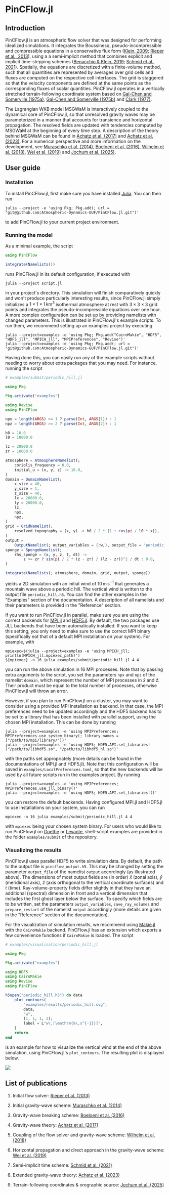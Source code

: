# PinCFlow.jl

## Introduction

PinCFlow.jl is an atmospheric flow solver that was designed for performing idealized simulations. It integrates the Boussinesq, pseudo-incompressible and compressible equations in a conservative flux form ([Klein, 2009](https://doi.org/10.1007/s00162-009-0104-y); [Rieper et al., 2013](https://doi.org/10.1175/mwr-d-12-00026.1)), using a a semi-implicit method that combines explicit and implicit time-stepping schemes ([Benacchio & Klein, 2019](https://doi.org/10.1175/MWR-D-19-0073.1); [Schmid et al., 2021](https://doi.org/10.1175/MWR-D-21-0126.1)). Spatially, the equations are discretized with a finite-volume method, such that all quantities are represented by averages over grid cells and fluxes are computed on the respective cell interfaces. The grid is staggered so that the velocity components are defined at the same points as the corresponding fluxes of scalar quantities. PinCFlow.jl operates in a vertically stretched terrain-following coordinate system based on [Gal-Chen and Somerville (1975a)](https://doi.org/10.1016/0021-9991(75)90037-6), [Gal-Chen and Somerville (1975b)](https://doi.org/10.1016/0021-9991(75)90054-6) and [Clark (1977)](https://doi.org/10.1016/0021-9991(77)90057-2).

The Lagrangian WKB model MSGWaM is interactively coupled to the dynamical core of PinCFlow.jl, so that unresolved gravity waves may be parameterized in a manner that accounts for transience and horizontal propagation. The resolved fields are updated with tendencies computed by MSGWaM at the beginning of every time step. A description of the theory behind MSGWaM can be found in [Achatz et al. (2017)](https://doi.org/10.1002/qj.2926) and [Achatz et al. (2023)](https://doi.org/10.1063/5.0165180). For a numerical perspective and more information on the development, see [Muraschko et al. (2014)](https://doi.org/10.1002/qj.2381), [Boeloeni et al. (2016)](https://doi.org/10.1175/JAS-D-16-0069.1), [Wilhelm et al. (2018)](https://doi.org/10.1175/JAS-D-17-0289.1), [Wei et al. (2019)](https://doi.org/10.1175/JAS-D-18-0337.1) and [Jochum et al. (2025)](https://doi.org/10.1175/JAS-D-24-0158.1).

## User guide

### Installation

To install PinCFlow.jl, first make sure you have installed [Julia](https://docs.julialang.org/en/v1/manual/installation/). You can then run

```shell
julia --project -e 'using Pkg; Pkg.add(; url = "git@github.com:Atmospheric-Dynamics-GUF/PinCFlow.jl.git")'
```

to add PinCFlow.jl to your current project environment.

### Running the model

As a minimal example, the script

```julia
using PinCFlow

integrate(Namelists())
```

runs PinCFlow.jl in its default configuration, if executed with

```shell
julia --project script.jl
```

in your project's directory. This simulation will finish comparatively quickly and won't produce particularly interesting results, since PinCFlow.jl simply initializes a $1 \times 1 \times 1 \, \mathrm{km^3}$ isothermal atmosphere at rest with $3 \times 3 \times 3$ grid points and integrates the pseudo-incompressible equations over one hour. A more complex configuration can be set up by providing namelists with changed parameters. This is illustrated in PinCFlow.jl's example scripts. To run them, we recommend setting up an examples project by executing

```shell
julia --project=examples -e 'using Pkg; Pkg.add("CairoMakie", "HDF5", "HDF5_jll", "MPICH_jll", "MPIPreferences", "Revise")'
julia --project=examples -e 'using Pkg; Pkg.add(; url = "git@github.com:Atmospheric-Dynamics-GUF/PinCFlow.jl.git")'
```

Having done this, you can easily run any of the example scripts without needing to worry about extra packages that you may need. For instance, running the script

```julia
# examples/submit/periodic_hill.jl

using Pkg

Pkg.activate("examples")

using Revise
using PinCFlow

npx = length(ARGS) >= 1 ? parse(Int, ARGS[1]) : 1
npz = length(ARGS) >= 2 ? parse(Int, ARGS[2]) : 1

h0 = 10.0
l0 = 10000.0

lz = 20000.0
zr = 10000.0

atmosphere = AtmosphereNamelist(;
    coriolis_frequency = 0.0,
    initial_u = (x, y, z) -> 10.0,
)
domain = DomainNamelist(;
    x_size = 40,
    y_size = 1,
    z_size = 40,
    lx = 20000.0,
    ly = 20000.0,
    lz,
    npx,
    npz,
)
grid = GridNamelist(;
    resolved_topography = (x, y) -> h0 / 2 * (1 + cos(pi / l0 * x)),
)
output =
    OutputNamelist(; output_variables = (:w,), output_file = "periodic_hill.h5")
sponge = SpongeNamelist(;
    rhs_sponge = (x, y, z, t, dt) ->
        z >= zr ? sin(pi / 2 * (z - zr) / (lz - zr))^2 / dt : 0.0,
)

integrate(Namelists(; atmosphere, domain, grid, output, sponge))

```

yields a 2D simulation with an initial wind of $10 \, \mathrm{m \, s^{- 1}}$ that generates a mountain wave above a periodic hill. The vertical wind is written to the output file `periodic_hill.h5`. You can find the other examples in the "Examples" section of the documentation. A description of all namelists and their parameters is provided in the "Reference" section.

If you want to run PinCFlow.jl in parallel, make sure you are using the correct backends for [MPI.jl](https://juliaparallel.org/MPI.jl/latest/) and [HDF5.jl](https://juliaio.github.io/HDF5.jl/stable/). By default, the two packages use JLL backends that have been automatically installed. If you want to keep this setting, you only need to make sure to use the correct MPI binary (specifically not that of a default MPI installation on your system). For example, with

```shell
mpiexec=$(julia --project=examples -e 'using MPICH_jll; println(MPICH_jll.mpiexec_path)')
${mpiexec} -n 16 julia examples/submit/periodic_hill.jl 4 4
```

you can run the above simulation in 16 MPI processes. Note that by passing extra arguments to the script, you set the parameters `npx` and `npz` of the namelist `domain`, which represent the number of MPI processes in $\widehat{x}$ and $\widehat{z}$. Their product must be equal to the total number of processes, otherwise PinCFlow.jl will throw an error.

However, if you plan to run PinCFlow.jl on a cluster, you may want to consider using a provided MPI installation as backend. In that case, the MPI preferences need to be updated accordingly and the HDF5 backend has to be set to a library that has been installed with parallel support, using the chosen MPI installation. This can be done by running

```shell
julia --project=examples -e 'using MPIPreferences; MPIPreferences.use_system_binary(; library_names = ["/path/to/mpi/library/"])'
julia --project=examples -e 'using HDF5; HDF5.API.set_libraries!("/path/to/libhdf5.so", "/path/to/libhdf5_hl.so")'
```

with the paths set appropriately (more details can be found in the documentations of MPI.jl and HDF5.jl). Note that this configuration will be saved in `examples/LocalPreferences.toml`, so that the new backends will be used by all future scripts run in the examples project. By running

```shell
julia --project=examples -e 'using MPIPreferences; MPIPreferences.use_jll_binary()'
julia --project=examples -e 'using HDF5; HDF5.API.set_libraries!()'
```

you can restore the default backends. Having configured MPI.jl and HDF5.jl to use installations on your system, you can run

```shell
mpiexec -n 16 julia examples/submit/periodic_hill.jl 4 4
```

with `mpiexec` being your chosen system binary. For users who would like to run PinCFlow.jl on [Goethe](https://csc.uni-frankfurt.de/wiki/doku.php?id=public:usage:goethe) or [Levante](https://docs.dkrz.de/doc/levante/index.html), shell-script examples are provided in the folder `examples/submit` of the repository.

### Visualizing the results

PinCFlow.jl uses parallel HDF5 to write simulation data. By default, the path to the output file is `pincflow_output.h5`. This may be changed by setting the parameter `output_file` of the namelist `output` accordingly (as illustrated above). The dimensions of most output fields are (in order) $\widehat{x}$ (zonal axis), $\widehat{y}$ (meridional axis), $\widehat{z}$ (axis orthogonal to the vertical coordinate surfaces) and $t$ (time). Ray-volume-property fields differ slightly in that they have an additional (spectral) dimension in front and a vertical dimension that includes the first ghost layer below the surface. To specify which fields are to be written, set the parameters `output_variables`, `save_ray_volumes` and `prepare_restart` of the namelist `output` accordingly (more details are given in the "Reference" section of the documentation).

For the visualization of simulation results, we recommend using [Makie.jl](https://docs.makie.org/stable/) with the `CairoMakie` backend. PinCFlow.jl has an extension which exports a few convenience functions if `CairoMakie` is loaded. The script

```julia
# examples/visualization/periodic_hill.jl

using Pkg

Pkg.activate("examples")

using HDF5
using CairoMakie
using Revise
using PinCFlow

h5open("periodic_hill.h5") do data
    plot_contours(
        "examples/results/periodic_hill.svg",
        data,
        "w",
        (1, 1, 1, 2);
        label = L"w\,[\mathrm{m\,s^{-1}}]",
    )
    return
end

```

is an example for how to visualize the vertical wind at the end of the above simulation, using PinCFlow.jl's `plot_contours`. The resulting plot is displayed below.

![](examples/results/periodic_hill.svg)

## List of publications

 1. Initial flow solver: [Rieper et al. (2013)](https://doi.org/10.1175/mwr-d-12-00026.1)

 1. Initial gravity-wave scheme: [Muraschko et al. (2014)](https://doi.org/10.1002/qj.2381)

 1. Gravity-wave breaking scheme: [Boeloeni et al. (2016)](https://doi.org/10.1175/JAS-D-16-0069.1)

 1. Gravity-wave theory: [Achatz et al. (2017)](https://doi.org/10.1002/qj.2926)

 1. Coupling of the flow solver and gravity-wave scheme: [Wilhelm et al. (2018)](https://doi.org/10.1175/JAS-D-17-0289.1)

 1. Horizontal propagation and direct approach in the gravity-wave scheme: [Wei et al. (2019)](https://doi.org/10.1175/JAS-D-18-0337.1)

 1. Semi-implicit time scheme: [Schmid et al. (2021)](https://doi.org/10.1175/MWR-D-21-0126.1)

 1. Extended gravity-wave theory: [Achatz et al. (2023)](https://doi.org/10.1063/5.0165180)

 1. Terrain-following coordinates & orographic source: [Jochum et al. (2025)](https://doi.org/10.1175/JAS-D-24-0158.1)
